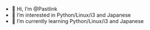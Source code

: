 - 👋 Hi, I’m @Pastlink
- 👀 I’m interested in Python/Linux/i3 and Japanese
- 🌱 I’m currently learning Python/Linux/i3 and Japanese

<!---
Pastlink/Pastlink is a ✨ special ✨ repository because its `README.md` (this file) appears on your GitHub profile.
You can click the Preview link to take a look at your changes.
--->
